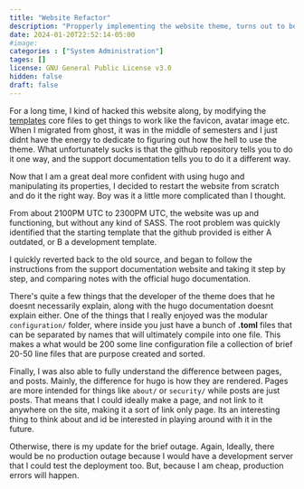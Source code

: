 ```yaml
---
title: "Website Refactor"
description: "Propperly implementing the website theme, turns out to be a bit of a challenge." 
date: 2024-01-20T22:52:14-05:00
#image: 
categories : ["System Administration"]
tages: []
license: GNU General Public License v3.0 
hidden: false
draft: false
---
```


For a long time, I kind of hacked this website along, by modifying the [templates](https://github.com/CaiJimmy/hugo-theme-stack/tree/master) core files to get things to work like the favicon, avatar image etc. When I migrated from ghost, it was in the middle of semesters and I just didnt have the energy to dedicate to figuring out how the hell to use the theme. What unfortunately sucks is that the github repository tells you to do it one way, and the support documentation tells you to do it a different way. 

Now that I am a great deal more confident with using hugo and manipulating its properties, I decided to restart the website from scratch and do it the right way. Boy was it a little more complicated than I thought. 

From about 2100PM UTC to 2300PM UTC, the website was up and functioning, but without any kind of SASS. The root problem was quickly identified that the starting template that the github provided is either A outdated, or B a development template.

I quickly reverted back to the old source, and began to follow the instructions from the support documentation website and taking it step by step, and comparing notes with the official hugo documentation. 

There's quite a few things that the developer of the theme does that he doesnt necessarily explain, along with the hugo documentation doesnt explain either. One of the things that I really enjoyed was the modular `configuration/` folder, where inside you just have a bunch of **.toml** files that can be separated by names that will ultimately compile into one file. This makes a what would be 200 some line configuration file a collection of brief 20-50 line files that are purpose created and sorted.

Finally, I was also able to fully understand the difference between pages, and posts. Mainly, the difference for hugo is how they are rendered. Pages are more intended for things like `about/` or `security/` while posts are just posts. That means that I could ideally make a page, and not link to it anywhere on the site, making it a sort of link only page. Its an interesting thing to think about and id be interested in playing around with it in the future.

Otherwise, there is my update for the brief outage. Again, Ideally, there would be no production outage because I would have a development server that I could test the deployment too. But, because I am cheap, production errors will happen.


